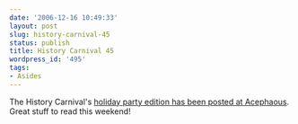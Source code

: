 ```yaml
---
date: '2006-12-16 10:49:33'
layout: post
slug: history-carnival-45
status: publish
title: History Carnival 45
wordpress_id: '495'
tags:
- Asides
---
```


The History Carnival's [holiday party edition has been posted at Acephaous](http://acephalous.typepad.com/acephalous/2006/12/the_45th_annual.html). Great stuff to read this weekend!
